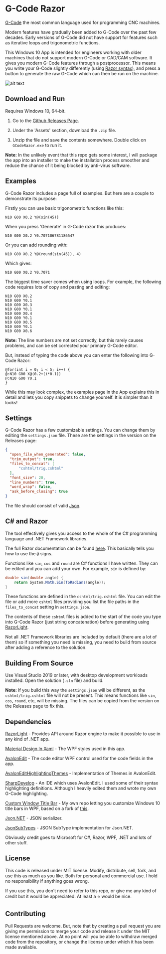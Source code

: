 # G-Code Razor

[G-Code](https://en.wikipedia.org/wiki/G-code) the most common language used for programming CNC machines.

Modern features have gradually been added to G-Code over the past few decades. Early versions of G-Code did not have support for features such as iterative loops and trigonometric functions.

This Windows 10 App is intended for engineers working with older machines that do not support modern G-Code or CAD/CAM software. It gives you modern G-Code features through a postprocessor. This means you write your G-Code slightly differently (using [Razor syntax](https://en.wikipedia.org/wiki/ASP.NET_Razor)), and press a button to generate the raw G-Code which can then be run on the machine.

![alt text](ttps://cdn.jam-es.com/img/gcoderazor/screenshot1.PNG "G-Code Razor Screenshot")

## Download and Run

Requires Windows 10, 64-bit.

1. Go to the [Github Releases Page](https://github.com/James231/GCode-Razor-PostProcessor/releases).

2. Under the 'Assets' section, download the `.zip` file.

3. Unzip the file and save the contents somewhere. Double click on `GCodeRazor.exe` to run it.

**Note:** In the unlikely event that this repo gets some interest, I will package the app into an installer to make the installation process smoother and reduce the chance of it being blocked by anti-virus software.


## Examples

G-Code Razor includes a page full of examples. But here are a couple to demonstrate its purpose:

Firstly you can use basic trigonometric functions like this:
```gcode
N10 G00 X0.2 Y@(sin(45))
```
When you press 'Generate' in G-Code razor this produces:
```gcode
N10 G00 X0.2 Y0.707106781186547
```
Or you can add rounding with:
```gcode
N10 G00 X0.2 Y@(round(sin(45)), 4)
```
Which gives:
```gcode
N10 G00 X0.2 Y0.7071
```

The biggest time saver comes when using loops. For example, the following code requires lots of copy and pasting and editing:

```gcode
N10 G00 X0.2
N10 G00 Y0.1
N10 G00 X0.3
N10 G00 Y0.1
N10 G00 X0.4
N10 G00 Y0.1
N10 G00 X0.5
N10 G00 Y0.1
N10 G00 X0.6
```
**Note:** The line numbers are not set correctly, but this rarely causes problems, and can be set corrected your primary G-Code editor.

But, instead of typing the code above you can enter the following into G-Code Razor:

```
@for(int i = 0; i < 5; i++) {
@:N10 G00 X@(0.2+(i*0.1))
@:N10 G00 Y0.1
}
```
While this may look complex, the examples page in the App explains this in detail and lets you copy snippets to change yourself. It is simpler than it looks!

## Settings

G-Code Razor has a few customizable settings. You can change them by editing the `settings.json` file. These are the settings in the version on the Releases page:

```json
{
  "open_file_when_generated": false,
  "trim_output": true,
  "files_to_concat": [
      "cshtml/trig.cshtml"
  ],
  "font_size": 20,
  "line_numbers": true,
  "word_wrap": false,
  "ask_before_closing": true
}
```

The file should consist of valid [Json](https://www.w3schools.com/js/js_json_syntax.asp).

## C# and Razor

The tool effectively gives you access to the whole of the C# programming language and .NET Framework libraries.

The full Razor documentation can be found [here](https://docs.microsoft.com/en-us/aspnet/core/mvc/views/razor?view=aspnetcore-3.1). This basically tells you how to use the `@` signs.

Functions like `sin`, `cos` and `round` are C# functions I have written. They can be edited and you can add your own. For example, `sin` is defined by:
```cs
double sin(double angle) {
    return System.Math.Sin(ToRadians(angle));
}
```
These functions are defined in the `cshtml/trig.cshtml` file. You can edit the file or add more `cshtml` files providing you list the file paths in the `files_to_concat` setting in `settings.json`.

The contents of these `cshtml` files is added to the start of the code you type into G-Code Razor (just string concatenation) before generating using [RazorLight](https://github.com/toddams/RazorLight).

Not all .NET Framework libraries are included by default (there are a lot of them) so if something you need is missing, you need to build from source after adding a reference to the solution.

## Building From Source

Use Visual Studio 2019 or later, with desktop development workloads installed. Open the solution (`.sln` file) and build.

**Note:** If you build this way the `settings.json` will be different, as the `cshtml/trig.cshtml` file will not be present. This means functions like `sin`, `cos`, `round`, etc, will be missing. The files can be copied from the version on the Releases page to fix this.

## Dependencies

[RazorLight](https://github.com/toddams/RazorLight) - Provides API around Razor engine to make it possible to use in any kind of .NET app.

[Material Design In Xaml](http://materialdesigninxaml.net/) - The WPF styles used in this app.

[AvalonEdit](http://avalonedit.net/) - The code editor WPF control used for the code fields in the app.

[AvalonEditHighlightingThemes](https://github.com/Dirkster99/AvalonEditHighlightingThemes) - Implementation of Themes in AvalonEdit.

[SharpDevelop](https://github.com/icsharpcode/SharpDevelop) - An IDE which uses AvalonEdit. I used some of their syntax highlighting definitions. Although I heavily edited them and wrote my own G-Code highlighting.

[Custom Window Title Bar](https://github.com/James231/WPF_CustomWindow_TitleBar) - My own repo letting you customize Windows 10 title bars in WPF, based on a fork of [this](https://github.com/GiGong/WPF_CustomWindow_TitleBar).

[Json.NET](https://www.newtonsoft.com/json) - JSON serializer.

[JsonSubTypes](https://www.newtonsoft.com/json) - JSON SubType implementation for Json.NET.

Obviously credit goes to Microsoft for C#, Razor, WPF, .NET and lots of other stuff.

## License

This code is released under MIT license. Modify, distribute, sell, fork, and use this as much as you like. Both for personal and commercial use. I hold no responsibility if anything goes wrong.

If you use this, you don't need to refer to this repo, or give me any kind of credit but it would be appreciated. At least a :star: would be nice.

## Contributing

Pull Requests are welcome. But, note that by creating a pull request you are giving me permission to merge your code and release it under the MIT license mentioned above. At no point will you be able to withdraw merged code from the repository, or change the license under which it has been made available.